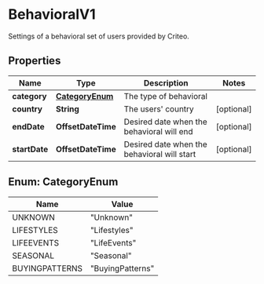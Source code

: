 

# BehavioralV1

Settings of a behavioral set of users provided by Criteo.

## Properties

| Name | Type | Description | Notes |
|------------ | ------------- | ------------- | -------------|
|**category** | [**CategoryEnum**](#CategoryEnum) | The type of behavioral |  |
|**country** | **String** | The users&#39; country |  [optional] |
|**endDate** | **OffsetDateTime** | Desired date when the behavioral will end |  [optional] |
|**startDate** | **OffsetDateTime** | Desired date when the behavioral will start |  [optional] |



## Enum: CategoryEnum

| Name | Value |
|---- | -----|
| UNKNOWN | &quot;Unknown&quot; |
| LIFESTYLES | &quot;Lifestyles&quot; |
| LIFEEVENTS | &quot;LifeEvents&quot; |
| SEASONAL | &quot;Seasonal&quot; |
| BUYINGPATTERNS | &quot;BuyingPatterns&quot; |



